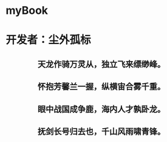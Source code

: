 # myBook

# 开发者：尘外孤标

<h2 style="text-align:center">天龙作骑万灵从，独立飞来缥缈峰。</h2>
<h2 style="text-align:center">怀抱芳馨兰一握，纵横宙合雾千重。</h2>
<h2 style="text-align:center">眼中战国成争鹿，海内人才孰卧龙。</h2>
<h2 style="text-align:center">抚剑长号归去也，千山风雨啸青锋。</h2>
